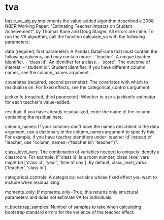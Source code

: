 # tva

basic_va_alg.py implements the value-added algorithm described a 2008 NBER Working Paper: "Estimating Teacher Impacts on Student Acheivement", by Thomas Kane and Doug Staiger. All errors are mine. To run the VA algorithm, call the function calculate_va with the following parameters:

data (required, first parameter): A Pandas DataFrame that must contain the following columns, and may contain more:
    - 'teacher': A unique teacher identifier. 
    - 'class id': An identifier for a class.
    - 'score': The outcome of interest.
    - 'student id': Student identifier.
    If you have different column names, see the column_names argument.

covariates (required, second parameter): The covariates with which to residualize on. For fixed effects, see the categorical_controls argument.

jackknife (required, third parameter): Whether to use a jackknife estimator for each teacher's value-added.

residual: If you have already residualized, enter the name of the column containing the residual here.

column_names: If your columns don't have the names described in the data argument, use a dictionary in the column_names argument to specify this. For example, if you have teacher identifiers under 'teacher id' instead of 'teacher, use "column_names={'teacher id': 'teacher'}".

class_level_vars: The combination of variables needed to uniquely identify a classroom. For example, if 'class id' is a room number, class_level_vars might be ['class id', 'year', 'time of day']. By default, class_level_vars=['teacher', 'class id'].

categorical_controls: A categorical variable whose fixed effect you want to include when residualizing.

moments_only: If moments_only=True, this returns only structural parameters and does not estimate VA for individuals.

n_bootstrap_samples: Number of samples to take when calculating bootstrap standard errors for the variance of the teacher effect.
